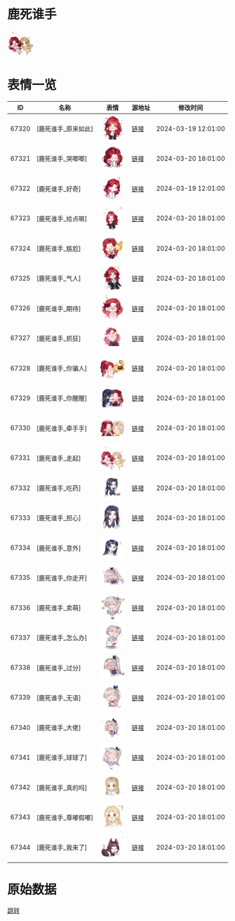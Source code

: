 # 鹿死谁手

<img src="./cover.png" height="60" alt="cover" />

# 表情一览

|ID|名称|表情|源地址|修改时间|
|----|----|----|----|----|
|67320|[鹿死谁手_原来如此]|<img src="./pic/067320_%5B鹿死谁手_原来如此%5D.png" height="60" alt="原来如此"/>|[链接](https://i0.hdslb.com/bfs/garb/416ffbfbc58d9e882dd180b47f30247466f3065a.png)|2024-03-19 12:01:00|
|67321|[鹿死谁手_哭唧唧]|<img src="./pic/067321_%5B鹿死谁手_哭唧唧%5D.png" height="60" alt="哭唧唧"/>|[链接](https://i0.hdslb.com/bfs/garb/d9a46403fa2f84598a7ad72d9b59db86377f46bf.png)|2024-03-20 18:01:00|
|67322|[鹿死谁手_好奇]|<img src="./pic/067322_%5B鹿死谁手_好奇%5D.png" height="60" alt="好奇"/>|[链接](https://i0.hdslb.com/bfs/garb/b29d835226d4dd6579df9eff62b233082e71b25c.png)|2024-03-19 12:01:00|
|67323|[鹿死谁手_给点嘛]|<img src="./pic/067323_%5B鹿死谁手_给点嘛%5D.png" height="60" alt="给点嘛"/>|[链接](https://i0.hdslb.com/bfs/garb/cd2a3e8cd2b1e48582df48df63f726f9636cb0ec.png)|2024-03-20 18:01:00|
|67324|[鹿死谁手_尴尬]|<img src="./pic/067324_%5B鹿死谁手_尴尬%5D.png" height="60" alt="尴尬"/>|[链接](https://i0.hdslb.com/bfs/garb/9e60d2b07d8f3042c45952598feb08ef9c54a5d8.png)|2024-03-20 18:01:00|
|67325|[鹿死谁手_气人]|<img src="./pic/067325_%5B鹿死谁手_气人%5D.png" height="60" alt="气人"/>|[链接](https://i0.hdslb.com/bfs/garb/0f841928f21b2d2c8000fbabb042d24f3dc45548.png)|2024-03-20 18:01:00|
|67326|[鹿死谁手_期待]|<img src="./pic/067326_%5B鹿死谁手_期待%5D.png" height="60" alt="期待"/>|[链接](https://i0.hdslb.com/bfs/garb/2d5d68b8435e220e4017ffbd3f27a0da68638444.png)|2024-03-20 18:01:00|
|67327|[鹿死谁手_抓狂]|<img src="./pic/067327_%5B鹿死谁手_抓狂%5D.png" height="60" alt="抓狂"/>|[链接](https://i0.hdslb.com/bfs/garb/c86b7d13872f50fd6ab65f0b0f3cb37272f8e11a.png)|2024-03-20 18:01:00|
|67328|[鹿死谁手_你骗人]|<img src="./pic/067328_%5B鹿死谁手_你骗人%5D.png" height="60" alt="你骗人"/>|[链接](https://i0.hdslb.com/bfs/garb/d597b5f140f99fa74fc3926f0796b25bd0bf398f.png)|2024-03-20 18:01:00|
|67329|[鹿死谁手_你醒醒]|<img src="./pic/067329_%5B鹿死谁手_你醒醒%5D.png" height="60" alt="你醒醒"/>|[链接](https://i0.hdslb.com/bfs/garb/fff9ddd9a1fd9694e6f656f3fa1f44be82a5701b.png)|2024-03-20 18:01:00|
|67330|[鹿死谁手_牵手手]|<img src="./pic/067330_%5B鹿死谁手_牵手手%5D.png" height="60" alt="牵手手"/>|[链接](https://i0.hdslb.com/bfs/garb/27c6a16659db6906bacd5caee712d4725b5c5a54.png)|2024-03-20 18:01:00|
|67331|[鹿死谁手_走起]|<img src="./pic/067331_%5B鹿死谁手_走起%5D.png" height="60" alt="走起"/>|[链接](https://i0.hdslb.com/bfs/garb/618b5a30ee5d2759382ebc490cd60784418f5a46.png)|2024-03-20 18:01:00|
|67332|[鹿死谁手_吃药]|<img src="./pic/067332_%5B鹿死谁手_吃药%5D.png" height="60" alt="吃药"/>|[链接](https://i0.hdslb.com/bfs/garb/117183114d56cb193eb8a532080fe1a9b1dd8445.png)|2024-03-20 18:01:00|
|67333|[鹿死谁手_担心]|<img src="./pic/067333_%5B鹿死谁手_担心%5D.png" height="60" alt="担心"/>|[链接](https://i0.hdslb.com/bfs/garb/de3377070a8bb9828945f5c4711092939d67ccb0.png)|2024-03-20 18:01:00|
|67334|[鹿死谁手_意外]|<img src="./pic/067334_%5B鹿死谁手_意外%5D.png" height="60" alt="意外"/>|[链接](https://i0.hdslb.com/bfs/garb/a6a4b23fa2327b3811ae2cec771133f966714624.png)|2024-03-20 18:01:00|
|67335|[鹿死谁手_你走开]|<img src="./pic/067335_%5B鹿死谁手_你走开%5D.png" height="60" alt="你走开"/>|[链接](https://i0.hdslb.com/bfs/garb/3ba4f3d7bfaaf8126cab98adfe4be55ab5f2014d.png)|2024-03-20 18:01:00|
|67336|[鹿死谁手_卖萌]|<img src="./pic/067336_%5B鹿死谁手_卖萌%5D.png" height="60" alt="卖萌"/>|[链接](https://i0.hdslb.com/bfs/garb/7971dd9c682b7ce856a67a072fa0f3580e81e21b.png)|2024-03-20 18:01:00|
|67337|[鹿死谁手_怎么办]|<img src="./pic/067337_%5B鹿死谁手_怎么办%5D.png" height="60" alt="怎么办"/>|[链接](https://i0.hdslb.com/bfs/garb/a8d01e67cc3cf02fb0f2563c6b474972497d30b7.png)|2024-03-20 18:01:00|
|67338|[鹿死谁手_过分]|<img src="./pic/067338_%5B鹿死谁手_过分%5D.png" height="60" alt="过分"/>|[链接](https://i0.hdslb.com/bfs/garb/fb5844f708ca9af5b4932503404458425c7df2e2.png)|2024-03-20 18:01:00|
|67339|[鹿死谁手_无语]|<img src="./pic/067339_%5B鹿死谁手_无语%5D.png" height="60" alt="无语"/>|[链接](https://i0.hdslb.com/bfs/garb/77f864c421602289318b9693c530000f5b846cbd.png)|2024-03-20 18:01:00|
|67340|[鹿死谁手_大佬]|<img src="./pic/067340_%5B鹿死谁手_大佬%5D.png" height="60" alt="大佬"/>|[链接](https://i0.hdslb.com/bfs/garb/dea35fb07fd73ce643698a00ca135f48273885d8.png)|2024-03-20 18:01:00|
|67341|[鹿死谁手_球球了]|<img src="./pic/067341_%5B鹿死谁手_球球了%5D.png" height="60" alt="球球了"/>|[链接](https://i0.hdslb.com/bfs/garb/c75900e0b56c31ead49035defe641652e8290563.png)|2024-03-20 18:01:00|
|67342|[鹿死谁手_真的吗]|<img src="./pic/067342_%5B鹿死谁手_真的吗%5D.png" height="60" alt="真的吗"/>|[链接](https://i0.hdslb.com/bfs/garb/ff932d9915e0563e61382116b6043d8351f81f4c.png)|2024-03-20 18:01:00|
|67343|[鹿死谁手_尊嘟假嘟]|<img src="./pic/067343_%5B鹿死谁手_尊嘟假嘟%5D.png" height="60" alt="尊嘟假嘟"/>|[链接](https://i0.hdslb.com/bfs/garb/df4714bd1e3cc25f20f913d1f1556d160d068afd.png)|2024-03-20 18:01:00|
|67344|[鹿死谁手_我来了]|<img src="./pic/067344_%5B鹿死谁手_我来了%5D.png" height="60" alt="我来了"/>|[链接](https://i0.hdslb.com/bfs/garb/c173376ad31d439b10db09c963dbd8e3ea87ca1e.png)|2024-03-20 18:01:00|

# 原始数据

[跳转](./raw.json)

